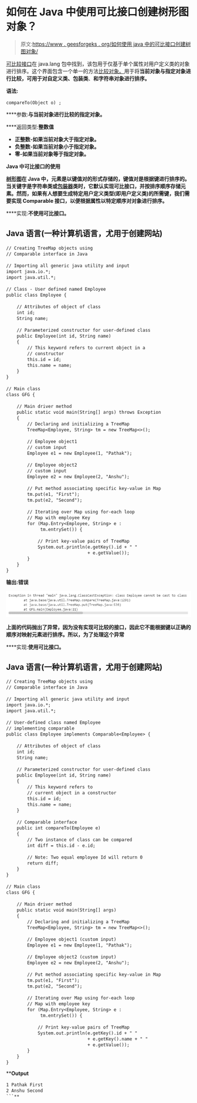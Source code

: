 # 如何在 Java 中使用可比接口创建树形图对象？

> 原文:[https://www . geesforgeks . org/如何使用 java 中的可比接口创建树图对象/](https://www.geeksforgeeks.org/how-to-create-treemap-objects-using-comparable-interface-in-java/)

[可比较接口](https://www.geeksforgeeks.org/comparable-vs-comparator-in-java/)在 java.lang 包中找到，该包用于仅基于单个属性对用户定义类的对象进行排序。这个界面包含一个单一的方法[比较对象。](https://www.geeksforgeeks.org/java-lang-string-compareto/)用于将**当前对象与指定对象进行比较，可用于对自定义类、包装类**、**和字符串对象进行排序。**

****语法:****

```
compareTo(Object o) ;
```

****参数:**与当前对象进行比较的指定对象。**

****返回类型:**整数值**

*   **正整数-如果当前对象大于指定对象。**
*   **负整数-如果当前对象小于指定对象。**
*   **零-如果当前对象等于指定对象。**

****Java 中可比接口的使用****

**[树形图](https://www.geeksforgeeks.org/treemap-in-java/)在 Java 中，元素是以键值对的形式存储的，键值对是根据键进行排序的。当关键字是字符串类或[包装器](https://www.geeksforgeeks.org/wrapper-classes-java/)类时，它默认实现可比接口，并按排序顺序存储元素。然而，如果有人想要生成特定用户定义类型(即用户定义类)的所需键，我们需要实现 Comparable 接口，以便根据属性以特定顺序对对象进行排序。**

****实现:**不使用可比接口。**

## **Java 语言(一种计算机语言，尤用于创建网站)**

```
// Creating TreeMap objects using
// Comparable interface in Java

// Importing all generic java utility and input
import java.io.*;
import java.util.*;

// Class - User defined named Employee
public class Employee {

    // Attributes of object of class
    int id;
    String name;

    // Parameterized constructor for user-defined class
    public Employee(int id, String name)
    {
        // This keyword refers to current object in a
        // constructor
        this.id = id;
        this.name = name;
    }
}

// Main class
class GFG {

    // Main driver method
    public static void main(String[] args) throws Exception
    {
        // Declaring and initializing a TreeMap
        TreeMap<Employee, String> tm = new TreeMap<>();

        // Employee object1
        // custom input
        Employee e1 = new Employee(1, "Pathak");

        // Employee object2
        // custom input
        Employee e2 = new Employee(2, "Anshu");

        // Put method associating specific key-value in Map
        tm.put(e1, "First");
        tm.put(e2, "Second");

        // Iterating over Map using for-each loop
        // Map with employee Key
        for (Map.Entry<Employee, String> e :
             tm.entrySet()) {

            // Print key-value pairs of TreeMap
            System.out.println(e.getKey().id + " "
                               + e.getValue());
        }
    }
}
```

****输出:错误****

**![](img/d278fc80b992ba80cea9143b2b03ec3e.png)**

**上面的代码抛出了异常，因为没有实现可比较的接口，因此它不能根据键以正确的顺序对映射元素进行排序。所以，为了处理这个异常**

****实现:**使用可比接口。**

## **Java 语言(一种计算机语言，尤用于创建网站)**

```
// Creating TreeMap objects using
// Comparable interface in Java

// Importing all generic java utility and input
import java.io.*;
import java.util.*;

// User-defined class named Employee
// implementing comparable
public class Employee implements Comparable<Employee> {

    // Attributes of object of class
    int id;
    String name;

    // Parameterized constructor for user-defined class
    public Employee(int id, String name)
    {
        // This keyword refers to
        // current object in a constructor
        this.id = id;
        this.name = name;
    }

    // Comparable interface
    public int compareTo(Employee e)
    {
        // Two instance of class can be compared
        int diff = this.id - e.id;

        // Note: Two equal employee Id will return 0
        return diff;
    }
}

// Main class
class GFG {

    // Main driver method
    public static void main(String[] args)
    {
        // Declaring and initializing a TreeMap
        TreeMap<Employee, String> tm = new TreeMap<>();

        // Employee object1 (custom input)
        Employee e1 = new Employee(1, "Pathak");

        // Employee object2 (custom input)
        Employee e2 = new Employee(2, "Anshu");

        // Put method associating specific key-value in Map
        tm.put(e1, "First");
        tm.put(e2, "Second");

        // Iterating over Map using for-each loop
        // Map with employee key
        for (Map.Entry<Employee, String> e :
             tm.entrySet()) {

            // Print key-value pairs of TreeMap
            System.out.println(e.getKey().id + " "
                               + e.getKey().name + " "
                               + e.getValue());
        }
    }
}
```

****Output**

```
1 Pathak First
2 Anshu Second
```**